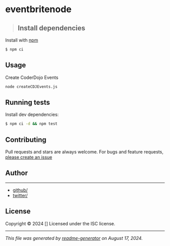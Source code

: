# eventbritenode

> ## Install dependencies

Install with [npm](https://www.npmjs.com/)

```sh
$ npm ci
```

## Usage

Create CoderDojo Events
```sh
node createCDJEvents.js
```

## Running tests

Install dev dependencies:

```sh
$ npm ci -d && npm test
```

## Contributing

Pull requests and stars are always welcome. For bugs and feature requests, [please create an issue](https://github.com/lepirlouit/eventbritenode/issues)

## Author

***

* [github/](https://github.com/)
* [twitter/](http://twitter.com/)

## License

Copyright © 2024 []
Licensed under the ISC license.

***

_This file was generated by [readme-generator](https://github.com/jonschlinkert/readme-generator) on August 17, 2024._
